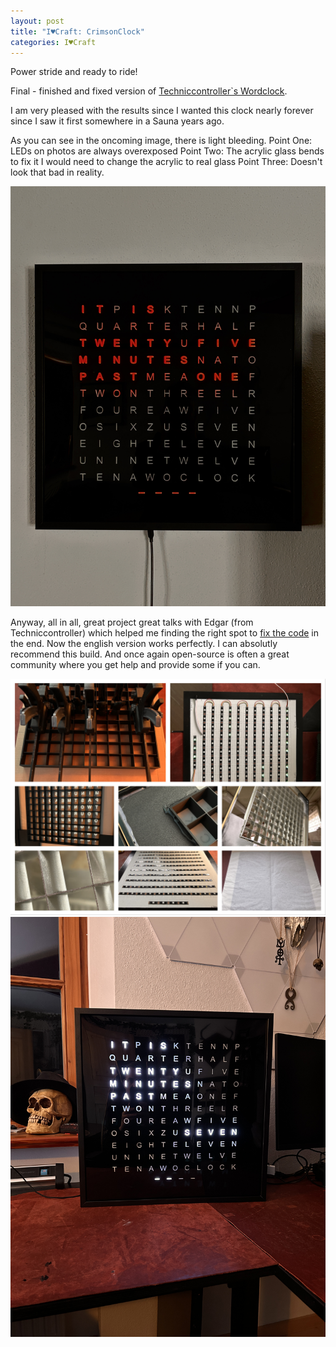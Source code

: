 ```yaml
---
layout: post
title: "I♥Craft: CrimsonClock"
categories: I♥Craft
---
```


Power stride and ready to ride!

Final - finished and fixed version of [Techniccontroller`s Wordclock](https://techniccontroller.com/word-clock-with-wifi-and-neopixel/). 

I am very pleased with the results since I wanted this clock nearly forever since I saw it first somewhere in a Sauna years ago.

As you can see in the oncoming image, there is light bleeding.
Point One: LEDs on photos are always overexposed
Point Two: The acrylic glass bends to fix it I would need to change the acrylic to real glass
Point Three: Doesn't look that bad in reality.

![CrimsonClock - Final Version](/assets/pix/CrimsonClock_final2.JPG)

Anyway, all in all, great project great talks with Edgar (from Techniccontroller) which helped me finding the right spot to [fix the code](https://github.com/techniccontroller/wordclock_esp8266/pull/22) in the end. Now the english version works perfectly. I can absolutly recommend this build. And once again open-source is often a great community where you get help and provide some if you can.

![CrimsonClock - Final Version](/assets/pix/CrimsonClock_assembly.JPG)
![CrimsonClock - Final Version](/assets/pix/CrimsonClock_alpha.JPG)